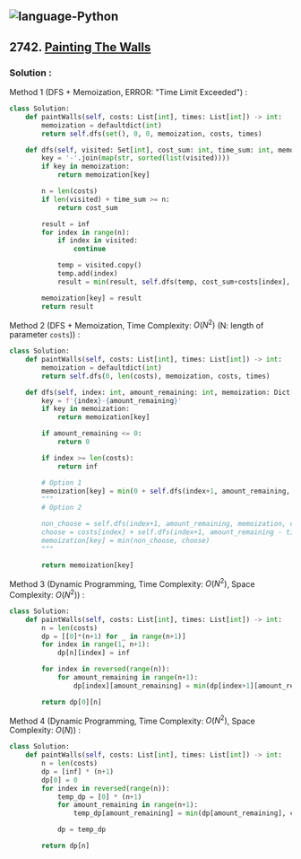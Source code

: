 ![language-Python](https://img.shields.io/badge/Python-ffd43b?style=for-the-badge&logo=PYTHON)
---

## 2742. [Painting The Walls](https://leetcode.com/problems/painting-the-walls)

### Solution :

Method 1 (DFS + Memoization, ERROR: "Time Limit Exceeded") :
```python
class Solution:
    def paintWalls(self, costs: List[int], times: List[int]) -> int:
        memoization = defaultdict(int)
        return self.dfs(set(), 0, 0, memoization, costs, times)

    def dfs(self, visited: Set[int], cost_sum: int, time_sum: int, memoization: Dict[str, int], costs: List[int], times: List[int]):
        key = '-'.join(map(str, sorted(list(visited))))
        if key in memoization:
            return memoization[key]

        n = len(costs)
        if len(visited) + time_sum >= n:
            return cost_sum

        result = inf
        for index in range(n):
            if index in visited:
                continue

            temp = visited.copy()
            temp.add(index)
            result = min(result, self.dfs(temp, cost_sum+costs[index], time_sum+times[index], memoization, costs, times))

        memoization[key] = result
        return result
```

Method 2 (DFS + Memoization, Time Complexity: $O(N^2)$ (N: length of parameter `costs`)) :
```python
class Solution:
    def paintWalls(self, costs: List[int], times: List[int]) -> int:
        memoization = defaultdict(int)
        return self.dfs(0, len(costs), memoization, costs, times)

    def dfs(self, index: int, amount_remaining: int, memoization: Dict[str, int], costs: List[int], times: List[int]):
        key = f'{index}-{amount_remaining}'
        if key in memoization:
            return memoization[key]

        if amount_remaining <= 0:
            return 0

        if index >= len(costs):
            return inf

        # Option 1
        memoization[key] = min(0 + self.dfs(index+1, amount_remaining, memoization, costs, times), costs[index] + self.dfs(index+1, amount_remaining - times[index] - 1, memoization, costs, times))
        """
        # Option 2

        non_choose = self.dfs(index+1, amount_remaining, memoization, costs, times)
        choose = costs[index] + self.dfs(index+1, amount_remaining - times[index] - 1, memoization, costs, times)
        memoization[key] = min(non_choose, choose)
        """

        return memoization[key]
```

Method 3 (Dynamic Programming, Time Complexity: $O(N^2)$, Space Complexity: $O(N^2)$) :
```python
class Solution:
    def paintWalls(self, costs: List[int], times: List[int]) -> int:
        n = len(costs)
        dp = [[0]*(n+1) for _ in range(n+1)]
        for index in range(1, n+1):
            dp[n][index] = inf

        for index in reversed(range(n)):
            for amount_remaining in range(n+1):
                dp[index][amount_remaining] = min(dp[index+1][amount_remaining], costs[index] + dp[index+1][max(0, amount_remaining-times[index]-1)])

        return dp[0][n]
```

Method 4 (Dynamic Programming, Time Complexity: $O(N^2)$, Space Complexity: $O(N)$) :
```python
class Solution:
    def paintWalls(self, costs: List[int], times: List[int]) -> int:
        n = len(costs)
        dp = [inf] * (n+1)
        dp[0] = 0
        for index in reversed(range(n)):
            temp_dp = [0] * (n+1)
            for amount_remaining in range(n+1):
                temp_dp[amount_remaining] = min(dp[amount_remaining], costs[index] + dp[max(0, amount_remaining-times[index]-1)])

            dp = temp_dp

        return dp[n]
```

